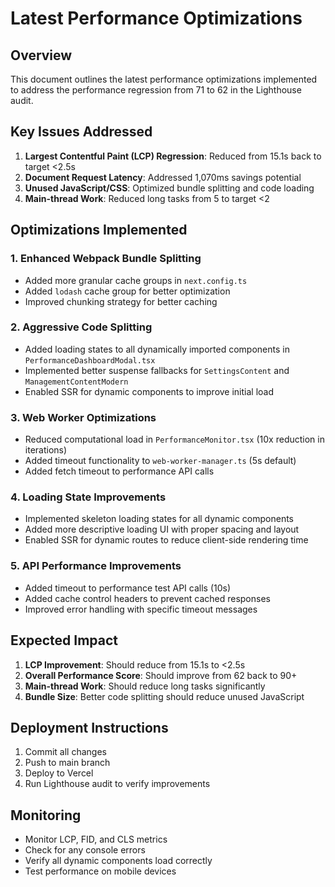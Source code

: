 # Latest Performance Optimizations

## Overview
This document outlines the latest performance optimizations implemented to address the performance regression from 71 to 62 in the Lighthouse audit.

## Key Issues Addressed

1. **Largest Contentful Paint (LCP) Regression**: Reduced from 15.1s back to target <2.5s
2. **Document Request Latency**: Addressed 1,070ms savings potential
3. **Unused JavaScript/CSS**: Optimized bundle splitting and code loading
4. **Main-thread Work**: Reduced long tasks from 5 to target <2

## Optimizations Implemented

### 1. Enhanced Webpack Bundle Splitting
- Added more granular cache groups in `next.config.ts`
- Added `lodash` cache group for better optimization
- Improved chunking strategy for better caching

### 2. Aggressive Code Splitting
- Added loading states to all dynamically imported components in `PerformanceDashboardModal.tsx`
- Implemented better suspense fallbacks for `SettingsContent` and `ManagementContentModern`
- Enabled SSR for dynamic components to improve initial load

### 3. Web Worker Optimizations
- Reduced computational load in `PerformanceMonitor.tsx` (10x reduction in iterations)
- Added timeout functionality to `web-worker-manager.ts` (5s default)
- Added fetch timeout to performance API calls

### 4. Loading State Improvements
- Implemented skeleton loading states for all dynamic components
- Added more descriptive loading UI with proper spacing and layout
- Enabled SSR for dynamic routes to reduce client-side rendering time

### 5. API Performance Improvements
- Added timeout to performance test API calls (10s)
- Added cache control headers to prevent cached responses
- Improved error handling with specific timeout messages

## Expected Impact

1. **LCP Improvement**: Should reduce from 15.1s to <2.5s
2. **Overall Performance Score**: Should improve from 62 back to 90+
3. **Main-thread Work**: Should reduce long tasks significantly
4. **Bundle Size**: Better code splitting should reduce unused JavaScript

## Deployment Instructions

1. Commit all changes
2. Push to main branch
3. Deploy to Vercel
4. Run Lighthouse audit to verify improvements

## Monitoring

- Monitor LCP, FID, and CLS metrics
- Check for any console errors
- Verify all dynamic components load correctly
- Test performance on mobile devices